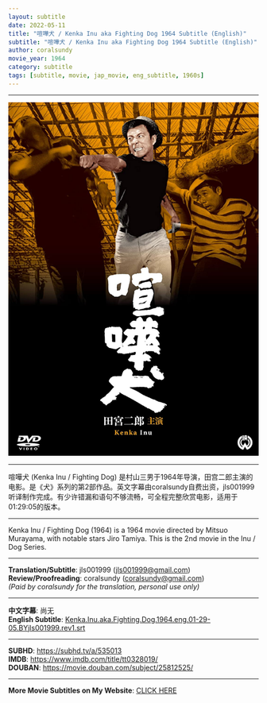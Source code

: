 ```yaml
---
layout: subtitle
date: 2022-05-11
title: "喧嘩犬 / Kenka Inu aka Fighting Dog 1964 Subtitle (English)"
subtitle: "喧嘩犬 / Kenka Inu aka Fighting Dog 1964 Subtitle (English)"
author: coralsundy
movie_year: 1964
category: subtitle
tags: [subtitle, movie, jap_movie, eng_subtitle, 1960s]
---
```


------

<img src="../assets/tt0328019.jpg" alt="tt0328019_cover_art" />

------

喧嘩犬 (Kenka Inu / Fighting Dog) 是村山三男于1964年导演，田宫二郎主演的电影。是《犬》系列的第2部作品。英文字幕由coralsundy自费出资，jls001999听译制作完成。有少许错漏和语句不够流畅，可全程完整欣赏电影，适用于01:29:05的版本。


------

Kenka Inu / Fighting Dog (1964) is a 1964 movie directed by Mitsuo Murayama, with notable stars Jiro Tamiya. This is the 2nd movie in the Inu / Dog Series.

------

**Translation/Subtitle**: jls001999 (jls001999@gmail.com)<br>
**Review/Proofreading**: coralsundy (coralsundy@gmail.com)<br>
*(Paid by coralsundy for the translation, personal use only)*

------

**中文字幕**: 尚无<br>
**English Subtitle**: [Kenka.Inu.aka.Fighting.Dog.1964.eng.01-29-05.BYjls001999.rev1.srt](../subtitles/Kenka.Inu.aka.Fighting.Dog.1964.eng.01-29-05.BYjls001999.rev1.srt)

------

**SUBHD**: <https://subhd.tv/a/535013><br>
**IMDB**: <https://www.imdb.com/title/tt0328019/><br>
**DOUBAN**: <https://movie.douban.com/subject/25812525/>

------

**More Movie Subtitles on My Website**: <a href='{% post_url 2021-01-10-subtitles-summary-list %}'>CLICK HERE</a>


